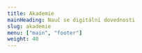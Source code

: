 ```yaml
---
title: Akademie
mainHeading: Nauč se digitální dovednosti
slug: akademie
menu: ["main", "footer"]
weight: 40
---
```

